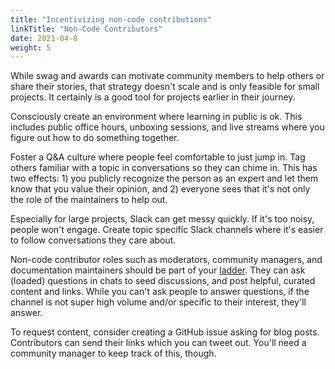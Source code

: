 ```yaml
---
title: "Incentivizing non-code contributions"
linkTitle: "Non-Code Contributors"
date: 2021-04-8
weight: 5
---
```


While swag and awards can motivate community members to help others or share their stories, that strategy doesn't scale and is only feasible for small projects. It certainly is a good tool for projects earlier in their journey.  

Consciously create an environment where learning in public is ok. This includes public office hours, unboxing sessions, and live streams where you figure out how to do something together.  

Foster a Q&A culture where people feel comfortable to just jump in. Tag others familiar with a topic in conversations so they can chime in. This has two effects: 1) you publicly recognize the person as an expert and let them know that you value their opinion, and 2) everyone sees that it's not only the role of the maintainers to help out.  

Especially for large projects, Slack can get messy quickly. If it's too noisy, people won't engage. Create topic specific Slack channels where it's easier to follow conversations they care about.  

Non-code contributor roles such as moderators, community managers, and documentation maintainers should be part of your [ladder]. They can ask (loaded) questions in chats to seed discussions, and post helpful, curated content and links. While you can't ask people to answer questions, if the channel is not super high volume and/or specific to their interest, they'll answer.  

To request content, consider creating a GitHub issue asking for blog posts. Contributors can send their links which you can tweet out. You'll need a community manager to keep track of this, though.

[ladder]: https://github.com/cncf/project-template/blob/main/CONTRIBUTOR_LADDER.md
